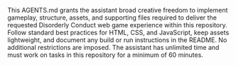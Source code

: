 This AGENTS.md grants the assistant broad creative freedom to implement gameplay, structure, assets, and supporting files required to deliver the requested Disorderly Conduct web game experience within this repository. Follow standard best practices for HTML, CSS, and JavaScript, keep assets lightweight, and document any build or run instructions in the README. No additional restrictions are imposed. The assistant has unlimited time and must work on tasks in this repository for a minimum of 60 minutes.
